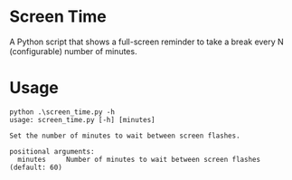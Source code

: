 # Screen Time
A Python script that shows a full-screen reminder to take a break every N (configurable) number of minutes.

# Usage
```
python .\screen_time.py -h
usage: screen_time.py [-h] [minutes]

Set the number of minutes to wait between screen flashes.

positional arguments:
  minutes     Number of minutes to wait between screen flashes (default: 60)
```